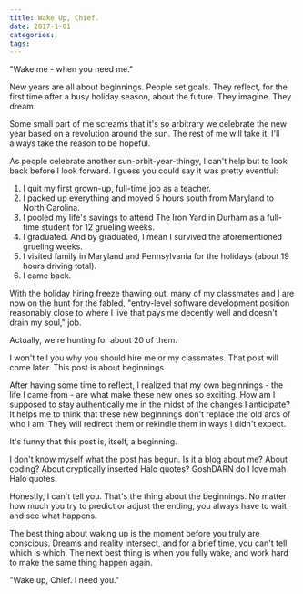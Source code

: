 ```yaml
---
title: Wake Up, Chief.
date: 2017-1-01
categories:
tags:
---
```


"Wake me - when you need me."

New years are all about beginnings. People set goals. They reflect, for the first time after a busy holiday season, about the future. They imagine. They dream.

Some small part of me screams that it's so arbitrary we celebrate the new year based on a revolution around the sun. The rest of me will take it. I'll always take the reason to be hopeful.

As people celebrate another sun-orbit-year-thingy, I can't help but to look back before I look forward. I guess you could say it was pretty eventful:

1. I quit my first grown-up, full-time job as a teacher.
2. I packed up everything and moved 5 hours south from Maryland to North Carolina.
3. I pooled my life's savings to attend The Iron Yard in Durham as a full-time student for 12 grueling weeks.
4. I graduated. And by graduated, I mean I survived the aforementioned grueling weeks.
5. I visited family in Maryland and Pennsylvania for the holidays (about 19 hours driving total).
6. I came back.

With the holiday hiring freeze thawing out, many of my classmates and I are now on the hunt for the fabled, "entry-level software development position reasonably close to where I live that pays me decently well and doesn't drain my soul," job.

Actually, we're hunting for about 20 of them.

I won't tell you why you should hire me or my classmates. That post will come later. This post is about beginnings.

After having some time to reflect, I realized that my own beginnings - the life I came from - are what make these new ones so exciting. How am I supposed to stay authentically me in the midst of the changes I anticipate? It helps me to think that these new beginnings don't replace the old arcs of who I am. They will redirect them or rekindle them in ways I didn't expect.

It's funny that this post is, itself, a beginning.

I don't know myself what the post has begun. Is it a blog about me? About coding? About cryptically inserted Halo quotes? GoshDARN do I love mah Halo quotes.

Honestly, I can't tell you. That's the thing about the beginnings. No matter how much you try to predict or adjust the ending, you always have to wait and see what happens.

The best thing about waking up is the moment before you truly are conscious. Dreams and reality intersect, and for a brief time, you can't tell which is which. The next best thing is when you fully wake, and work hard to make the same thing happen again.

"Wake up, Chief. I need you."  
